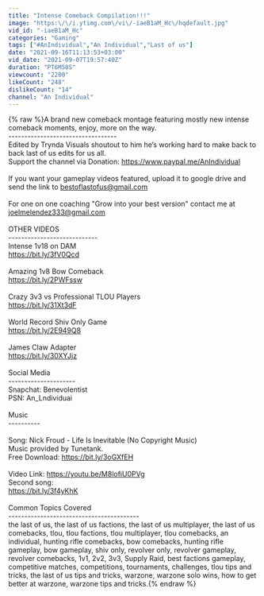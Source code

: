 ```yaml
---
title: "Intense Comeback Compilation!!!"
image: "https:\/\/i.ytimg.com\/vi\/-iaeB1aM_Hc\/hqdefault.jpg"
vid_id: "-iaeB1aM_Hc"
categories: "Gaming"
tags: ["#AnIndividual","An Individual","Last of us"]
date: "2021-09-16T11:13:53+03:00"
vid_date: "2021-09-07T19:57:40Z"
duration: "PT6M50S"
viewcount: "2200"
likeCount: "248"
dislikeCount: "14"
channel: "An Individual"
---
```

{% raw %}A brand new comeback montage featuring mostly new intense comeback moments, enjoy, more on the way. <br />----------------------------------<br />Edited by Trynda Visuals shoutout to him he’s working hard to make back to back last of us edits for us all.<br />Support the channel via Donation: <a rel="nofollow" target="blank" href="https://www.paypal.me/AnIndividual">https://www.paypal.me/AnIndividual</a><br /><br />If you want your gameplay videos featured, upload it to google drive and send the link to bestoflastofus@gmail.com<br /><br />For one on one coaching &quot;Grow into your best version&quot; contact me at joelmelendez333@gmail.com<br /><br />OTHER VIDEOS<br />----------------------------<br />Intense 1v18 on DAM<br /><a rel="nofollow" target="blank" href="https://bit.ly/3fV0Qcd">https://bit.ly/3fV0Qcd</a><br /><br />Amazing 1v8 Bow Comeback<br /><a rel="nofollow" target="blank" href="https://bit.ly/2PWFssw">https://bit.ly/2PWFssw</a><br /><br />Crazy 3v3 vs Professional TLOU Players<br /><a rel="nofollow" target="blank" href="https://bit.ly/31Xt3dF">https://bit.ly/31Xt3dF</a><br /><br />World Record Shiv Only Game<br /><a rel="nofollow" target="blank" href="https://bit.ly/2E949Q8">https://bit.ly/2E949Q8</a><br /><br />James Claw Adapter<br /><a rel="nofollow" target="blank" href="https://bit.ly/30XYJjz">https://bit.ly/30XYJjz</a><br /><br />Social Media<br />---------------------<br />Snapchat: Benevolentist<br />PSN: An_Lndividuai<br /><br />Music<br />----------<br /><br />Song: Nick Froud - Life Is Inevitable (No Copyright Music)<br />Music provided by Tunetank.<br />Free Download: <a rel="nofollow" target="blank" href="https://bit.ly/3oGXfEH">https://bit.ly/3oGXfEH</a><br /><br />Video Link: <a rel="nofollow" target="blank" href="https://youtu.be/M8lofiU0PVg">https://youtu.be/M8lofiU0PVg</a><br />Second song:<br /><a rel="nofollow" target="blank" href="https://bit.ly/3f4yKhK">https://bit.ly/3f4yKhK</a><br /><br />Common Topics Covered<br />-----------------------------------------<br />the last of us, the last of us factions, the last of us multiplayer, the last of us comebacks, tlou, tlou factions, tlou multiplayer, tlou comebacks, an individual, hunting rifle comebacks, bow comebacks, hunting rifle gameplay, bow gameplay, shiv only, revolver only, revolver gameplay, revolver comebacks, 1v1, 2v2, 3v3, Supply Raid, best factions gameplay, competitive matches, competitions, tournaments, challenges, tlou tips and tricks, the last of us tips and tricks, warzone, warzone solo wins, how to get better at warzone, warzone tips and tricks.{% endraw %}
